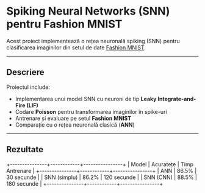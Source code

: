 # Spiking Neural Networks (SNN) pentru Fashion MNIST

Acest proiect implementează o rețea neuronală spiking (SNN) pentru clasificarea imaginilor din setul de date [Fashion MNIST](https://github.com/zalandoresearch/fashion-mnist).

---

## Descriere

Proiectul include:

- Implementarea unui model SNN cu neuroni de tip **Leaky Integrate-and-Fire (LIF)**
- Codare **Poisson** pentru transformarea imaginilor în spike-uri
- Antrenare și evaluare pe setul **Fashion MNIST**
- Comparație cu o rețea neuronală clasică (**ANN**)

---


## Rezultate

+---------------+------------+----------------+
|     Model     | Acuratețe  | Timp Antrenare |
+---------------+------------+----------------+
| ANN           |   86.5%    | 30 secunde     |
| SNN (simplu)  |   86.2%    | 120 secunde    |
| SNN (CNN)     |   88.5%    | 180 secunde    |
+---------------+------------+----------------+
